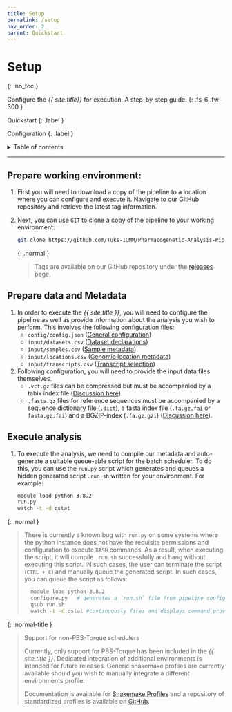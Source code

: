 ```yaml
---
title: Setup
permalink: /setup
nav_order: 2
parent: Quickstart
---
```


# Setup
{: .no_toc }

Configure the _{{ site.title}}_ for execution. A step-by-step guide.
{: .fs-6 .fw-300 }

Quickstart
{: .label }

Configuration
{: .label }

<details markdown="block">
  <summary>
    Table of contents
  </summary>
  {: .text-delta }
1. TOC
{:toc}
</details>

---
## Prepare working environment:
1. First you will need to download a copy of the pipeline to a location where you can configure and execute it. Navigate to our GitHub repository and retrieve the latest tag information.
2. Next, you can use `GIT` to clone a copy of the pipeline to your working environment:
    ```bash
    git clone https://github.com/Tuks-ICMM/Pharmacogenetic-Analysis-Pipeline/releases/tag/{{TAG_VERSION_HERE}} .
    ```

    {: .normal }
    > Tags are available on our GitHub repository under the [releases](https://github.com/Tuks-ICMM/Pharmacogenetic-Analysis-Pipeline/releases) page.

## Prepare data and Metadata
1. In order to execute the _{{ site.title }}_, you will need to configure the pipeline as well as provide information about the analysis you wish to perform. This involves the following configuration files:
    - `config/config.json` ([General configuration](https://tuks-icmm.github.io/Pharmacogenetic-Analysis-Pipeline/overview/configuration#setting-global-configuration))
    - `input/datasets.csv` ([Dataset declarations](https://tuks-icmm.github.io/Pharmacogenetic-Analysis-Pipeline/overview/data-requirements#datasets--dataset-files))
    - `input/samples.csv` ([Sample metadata](https://tuks-icmm.github.io/Pharmacogenetic-Analysis-Pipeline/overview/data-requirements#samples))
    - `input/locations.csv` ([Genomic location metadata](https://tuks-icmm.github.io/Pharmacogenetic-Analysis-Pipeline/overview/data-requirements#genomic-locations))
    - `input/transcripts.csv` ([Transcript selection](https://tuks-icmm.github.io/Pharmacogenetic-Analysis-Pipeline/overview/data-requirements#samples))
2. Following configuration, you will need to provide the input data files themselves.
    - `.vcf.gz` files can be compressed but must be accompanied by a tabix index file ([Discussion here](https://tuks-icmm.github.io/Pharmacogenetic-Analysis-Pipeline/overview/data-requirements#compression-and-indexing))
    - `.fasta.gz` files for reference sequences must be accompanied by a sequence dictionary file (`.dict`), a fasta index file (`.fa.gz.fai` or `fasta.gz.fai`) and a BGZIP-index (`.fa.gz.gzi`) ([Discussion here](https://tuks-icmm.github.io/Pharmacogenetic-Analysis-Pipeline/overview/configuration#reference-genomes)).

## Execute analysis
1. To execute the analysis, we need to compile our metadata and auto-generate a suitable queue-able script for the batch scheduler. To do this, you can use the `run.py` script which generates and queues a hidden generated script `.run.sh` written for your environment. For example:
    ```bash
    module load python-3.8.2
    run.py
    watch -t -d qstat
    ```

{: .normal }
> There is currently a known bug with `run.py` on some systems where the python instance does not have the requisite permissions and configuration to execute `BASH` commands. As a result, when executing the script, it will compile `.run.sh` successfully and hang without executing this script. IN such cases, the user can terminate the script (`CTRL + C`) and manually queue the generated script. In such cases, you can queue the script as follows:
>```bash
>   module load python-3.8.2
>   configure.py   # generates a `run.sh` file from pipeline config
>   qsub run.sh
>   watch -t -d qstat #continuously fires and displays command provided (-d highlights changes for convenience)
>```


{: .normal-title }
> Support for non-PBS-Torque schedulers
>
> Currently, only support for PBS-Torque has been included in the _{{ site.title }}_. Dedicated integration of additional environments is intended for future releases. Generic snakemake profiles are currently available should you wish to manually integrate a different environments profile.
>
> Documentation is available for [Snakemake Profiles](https://snakemake.readthedocs.io/en/stable/executing/cli.html#profiles) and a repository of standardized profiles is available on [GitHub](https://github.com/snakemake-profiles/doc).
